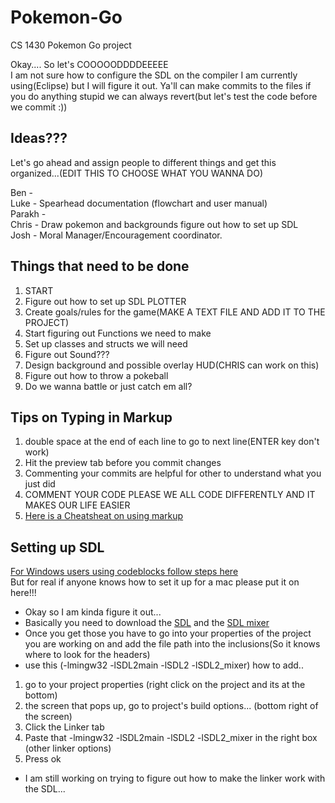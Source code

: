 # Pokemon-Go
CS 1430 Pokemon Go project
  
Okay.... So let's COOOOODDDDEEEEE  
I am not sure how to configure the SDL on the compiler I am currently using(Eclipse) but I will figure it out. Ya'll can make commits to the files if you do anything stupid we can always revert(but let's test the code before we commit :))  

## Ideas???  
Let's go ahead and assign people to different things and get this organized...(EDIT THIS TO CHOOSE WHAT YOU WANNA DO)  

Ben -   
Luke -  Spearhead documentation (flowchart and user manual)  
Parakh -  
Chris - Draw pokemon and backgrounds figure out how to set up SDL  
Josh -  Moral Manager/Encouragement coordinator.

## Things that need to be done
1)  START  
2) Figure out how to set up SDL PLOTTER    
3) Create goals/rules for the game(MAKE A TEXT FILE AND ADD IT TO THE PROJECT)  
4) Start figuring out Functions we need to make  
5) Set up classes and structs we will need  
6) Figure out Sound???  
7) Design background and possible overlay HUD(CHRIS can work on this)  
8) Figure out how to throw a pokeball  
9) Do we wanna battle or just catch em all?  

## Tips on Typing in Markup  
1) double space at the end of each line to go to next line(ENTER key don't work)  
2) Hit the preview tab before you commit changes  
3) Commenting your commits are helpful for other to understand what you just did  
4) COMMENT YOUR CODE PLEASE WE ALL CODE DIFFERENTLY AND IT MAKES OUR LIFE EASIER  
5) [Here is a Cheatsheat on using markup](https://github.com/adam-p/markdown-here/wiki/Markdown-Cheatsheet)  


## Setting up SDL  
[For Windows users using codeblocks follow steps here](http://lazyfoo.net/tutorials/SDL/01_hello_SDL/windows/codeblocks/index.php)  
But for real if anyone knows how to set it up for a mac please put it on here!!!  
- Okay so I am kinda figure it out...  
- Basically you need to download the [SDL](https://www.libsdl.org/download-2.0.php) and the [SDL mixer](https://www.libsdl.org/projects/SDL_mixer/)  
- Once you get those you have to go into your properties of the project you are working on and add the file path into the inclusions(So it knows where to look for the headers)  
- use this (-lmingw32 -lSDL2main -lSDL2 -lSDL2_mixer) how to add..
1) go to your project properties (right click on the project and its at the bottom)  
2) the screen that pops up, go to project's build options... (bottom right of the screen)  
3) Click the Linker tab  
4) Paste that -lmingw32 -lSDL2main -lSDL2 -lSDL2_mixer in the right box (other linker options)
5) Press ok
- I am still working on trying to figure out how to make the linker work with the SDL...  




